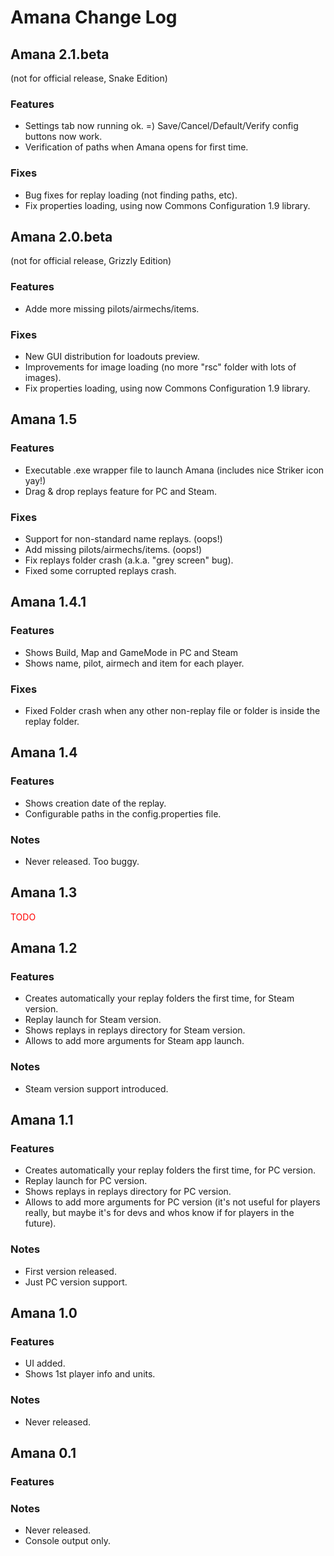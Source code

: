 # Amana Change Log #

## Amana 2.1.beta ##
(not for official release, Snake Edition)
### Features ###
  * Settings tab now running ok. =) Save/Cancel/Default/Verify config buttons now work.
  * Verification of paths when Amana opens for first time.
### Fixes ###
  * Bug fixes for replay loading (not finding paths, etc).
  * Fix properties loading, using now Commons Configuration 1.9 library.

## Amana 2.0.beta ##
(not for official release, Grizzly Edition)
### Features ###
  * Adde more missing pilots/airmechs/items.
### Fixes ###
  * New GUI distribution for loadouts preview.
  * Improvements for image loading (no more "rsc" folder with lots of images).
  * Fix properties loading, using now Commons Configuration 1.9 library.

## Amana 1.5 ##
### Features ###
  * Executable .exe wrapper file to launch Amana (includes nice Striker icon  yay!)
  * Drag & drop replays feature for PC and Steam.
### Fixes ###
  * Support for non-standard name replays. (oops!)
  * Add missing pilots/airmechs/items. (oops!)
  * Fix replays folder crash (a.k.a. "grey screen" bug).
  * Fixed some corrupted replays crash.

## Amana 1.4.1 ##
### Features ###
  * Shows Build, Map and GameMode in PC and Steam
  * Shows name, pilot, airmech and item for each player.
### Fixes ###
  * Fixed Folder crash when any other non-replay file or folder is inside the replay folder.
## Amana 1.4 ##
### Features ###
  * Shows creation date of the replay.
  * Configurable paths in the config.properties file.
### Notes ###
  * Never released. Too buggy.

## Amana 1.3 ##
<font color='red'>TODO</font>

## Amana 1.2 ##
### Features ###
  * Creates automatically your replay folders the first time, for Steam version.
  * Replay launch for Steam version.
  * Shows replays in replays directory for Steam version.
  * Allows to add more arguments for Steam app launch.
### Notes ###
  * Steam version support introduced.

## Amana 1.1 ##
### Features ###
  * Creates automatically your replay folders the first time, for PC version.
  * Replay launch for PC version.
  * Shows replays in replays directory for PC version.
  * Allows to add more arguments for PC version (it's not useful for players really, but maybe it's for devs and whos know if for players in the future).
### Notes ###
  * First version released.
  * Just PC version support.

## Amana 1.0 ##
### Features ###
  * UI added.
  * Shows 1st player info and units.
### Notes ###
  * Never released.

## Amana 0.1 ##
### Features ###
### Notes ###
  * Never released.
  * Console output only.